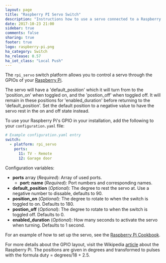 ```yaml
---
layout: page
title: "Raspberry PI Servo Switch"
description: "Instructions how to use a servo connected to a Raspberry PI into Home Assistant as a switch."
date: 2017-10-23 21:00
sidebar: true
comments: false
sharing: true
footer: true
logo: raspberry-pi.png
ha_category: Switch
ha_release: 0.57
ha_iot_class: "Local Push"
---
```



The `rpi_servo` switch platform allows you to control a servo through the GPIOs of your [Raspberry Pi](https://www.raspberrypi.org/).

The servo will have a 'default_position' which it will turn from to the 'position_on' when toggled on, and the 'postion_off' when toggled off. It will remain in these positions for 'enabled_duration' before returning to the 'default_position'. Set the default position to a negative value to have the servo rest in the on and off state instead.

To use your Raspberry Pi's GPIO in your installation, add the following to your `configuration.yaml` file:

```yaml
# Example configuration.yaml entry
switch:
  - platform: rpi_servo
    ports:
      11: TV - Remote
      12: Garage door
```

Configuration variables:

- **ports** array (*Required*): Array of used ports.
  - **port: name** (*Required*): Port numbers and corresponding names.
- **default_position** (*Optional*): The degree to rest the servo at. Use a negative number to dissable, defaults to 90.
- **position_on** (*Optional*): The degree to rotate to when the switch is toggled to on. Defaults to 180.
- **postion_off** (*Optional*): The degree to rotate to when the switch is toggled off. Defaults to 0.
- **enabled_duration** (*Optional*): How many seconds to activate the servo when turning. Defaults to 1 second.

For an example of how to set up the servo, see the [Raspberry Pi Cookbook](http://razzpisampler.oreilly.com/ch05.html).

For more details about the GPIO layout, visit the Wikipedia [article](https://en.wikipedia.org/wiki/Raspberry_Pi#GPIO_connector) about the Raspberry Pi.
The positions are given in degrees and transformed to pulses with the formula duty = degrees/18 + 2.5.
